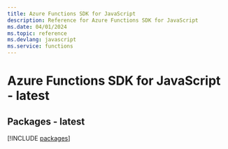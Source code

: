 ```yaml
---
title: Azure Functions SDK for JavaScript
description: Reference for Azure Functions SDK for JavaScript
ms.date: 04/01/2024
ms.topic: reference
ms.devlang: javascript
ms.service: functions
---
```

# Azure Functions SDK for JavaScript - latest
## Packages - latest
[!INCLUDE [packages](functions-index.md)]
